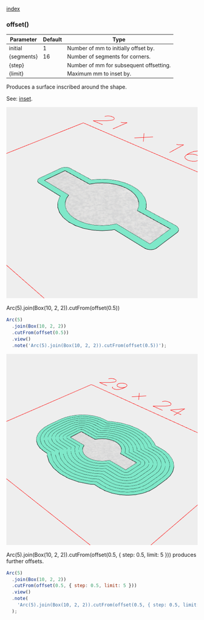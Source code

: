 [index](../../nb/api/index.md)
### offset()
Parameter|Default|Type
---|---|---
initial|1|Number of mm to initially offset by.
{segments}|16|Number of segments for corners.
{step}||Number of mm for subsequent offsetting.
{limit}||Maximum mm to inset by.

Produces a surface inscribed around the shape.

See: [inset](../../nb/api/inset.md).

![Image](offset.md.$2.png)

Arc(5).join(Box(10, 2, 2)).cutFrom(offset(0.5))

```JavaScript
Arc(5)
  .join(Box(10, 2, 2))
  .cutFrom(offset(0.5))
  .view()
  .note('Arc(5).join(Box(10, 2, 2)).cutFrom(offset(0.5))');
```

![Image](offset.md.$3.png)

Arc(5).join(Box(10, 2, 2)).cutFrom(offset(0.5, { step: 0.5, limit: 5 })) produces further offsets.

```JavaScript
Arc(5)
  .join(Box(10, 2, 2))
  .cutFrom(offset(0.5, { step: 0.5, limit: 5 }))
  .view()
  .note(
    'Arc(5).join(Box(10, 2, 2)).cutFrom(offset(0.5, { step: 0.5, limit: 5 })) produces further offsets.'
  );
```
